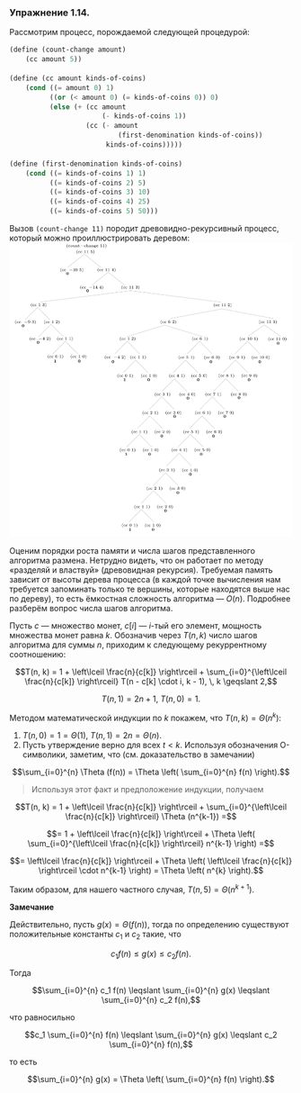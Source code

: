 ### Упражнение 1.14.
Рассмотрим процесс, порождаемой следующей процедурой:
```scheme
(define (count-change amount) 
    (cc amount 5))

(define (cc amount kinds-of-coins)
    (cond ((= amount 0) 1) 
          ((or (< amount 0) (= kinds-of-coins 0)) 0) 
          (else (+ (cc amount 
                       (- kinds-of-coins 1)) 
                   (cc (- amount    
                           (first-denomination kinds-of-coins)) 
                        kinds-of-coins)))))

(define (first-denomination kinds-of-coins)     
    (cond ((= kinds-of-coins 1) 1) 
          ((= kinds-of-coins 2) 5) 
          ((= kinds-of-coins 3) 10) 
          ((= kinds-of-coins 4) 25) 
          ((= kinds-of-coins 5) 50)))
```
Вызов $\texttt{(count-change 11)}$ породит древовидно-рекурсивный процесс, который можно проиллюстрировать деревом:
![](/src/chapter1/count-change-tree.png)

Оценим порядки роста памяти и числа шагов представленного алгоритма размена. Нетрудно видеть, что он работает по методу «разделяй и властвуй» (древовидная рекурсия). Требуемая память зависит от высоты дерева процесса (в каждой точке вычисления нам требуется запоминать только те вершины, которые находятся выше нас по дереву), то есть ёмкостная сложность алгоритма &mdash; $O(n)$. Подробнее разберём вопрос числа шагов алгоритма.

 Пусть $c$ &mdash; множество монет, $c[i]$ &mdash; $i$-тый его элемент, мощность множества монет равна $k$. Обозначив через $T(n, k)$ число шагов алгоритма для суммы $n$, приходим к следующему рекуррентному соотношению:
```math
T(n, k) = 1 + \left\lceil \frac{n}{c[k]} \right\rceil + \sum_{i=0}^{\left\lceil \frac{n}{c[k]} \right\rceil} T(n - c[k] \cdot i, k - 1), \, k \geqslant 2,
```
```math
T(n, 1) = 2n + 1, \ T(n, 0) = 1.
```
Методом математической индукции по $k$ покажем, что $T(n, k) = \Theta (n^k)$:
1. $T(n, 0) = 1 = \Theta(1), \ T(n, 1) = 2n = \Theta(n)$.
2. Пусть утверждение верно для всех $t < k$. Используя обозначения О-символики, заметим, что (см. доказательство в замечании)
```math
\sum_{i=0}^{n} \Theta (f(n)) = \Theta \left( \sum_{i=0}^{n} f(n) \right).
```
> Используя этот факт и предположение индукции, получаем
```math
T(n, k) = 1 + \left\lceil \frac{n}{c[k]} \right\rceil + \sum_{i=0}^{\left\lceil \frac{n}{c[k]} \right\rceil} \Theta (n^{k-1}) =
```
```math
= 1 + \left\lceil \frac{n}{c[k]} \right\rceil +
\Theta \left( \sum_{i=0}^{\left\lceil \frac{n}{c[k]} \right\rceil} n^{k-1} \right)
=
```
```math
= \left\lceil \frac{n}{c[k]} \right\rceil + \Theta \left( \left\lceil \frac{n}{c[k]} \right\rceil \cdot n^{k-1} \right)
=
\Theta \left( n^{k} \right).
```

Таким образом, для нашего частного случая, $T(n, 5) = \Theta \left( n^{k+1} \right)$.

**Замечание**

Действительно, пусть $g(x) = \Theta (f(n))$, тогда по определению существуют положительные константы $c_1$ и $c_2$ такие, что 
```math
c_1 f(n) \leqslant g(x) \leqslant c_2 f(n).
```
Тогда   
```math
\sum_{i=0}^{n} c_1 f(n) \leqslant \sum_{i=0}^{n} g(x) \leqslant \sum_{i=0}^{n} c_2 f(n),
```
что равносильно 
```math
c_1 \sum_{i=0}^{n} f(n) \leqslant \sum_{i=0}^{n} g(x) \leqslant c_2 \sum_{i=0}^{n} f(n),
```
то есть 
```math
\sum_{i=0}^{n} g(x) = \Theta \left( \sum_{i=0}^{n} f(n) \right).
```